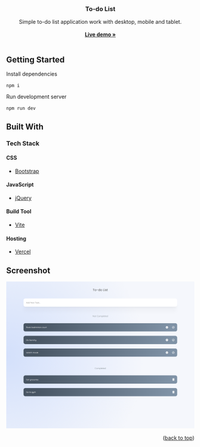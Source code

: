 <div align="center">
  <h3 align="center">To-do List</h3>

  <p align="center">
  Simple to-do list application work with desktop, mobile and tablet.
    <br />
    <br />
    <a href="https://todo-list-livedemo.vercel.app/" target="_blank"><strong>Live demo »</strong></a>
    <br />
    <br />
  </p>
</div>

<!-- GETTING STARTED -->

## Getting Started

Install dependencies

```
npm i
```

Run development server

```
npm run dev
```

<!-- BUILD WITH -->

## Built With

### Tech Stack

#### CSS

- [Bootstrap](https://getbootstrap.com/)

#### JavaScript

- [jQuery](https://jquery.com/)

#### Build Tool

- [Vite](https://vitejs.dev/)

#### Hosting

- [Vercel](https://vercel.com/)

<!-- SCREENSHOT -->

## Screenshot

<img src="/public/screenshot.png"></img>

<p align="right">(<a href="#top">back to top</a>)</p>
